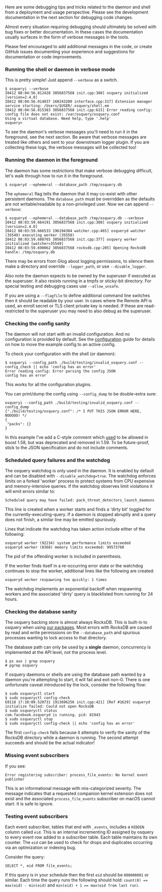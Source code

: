 Here are some debugging tips and tricks related to the daemon and shell from a deployment and usage perspective. Please see the development documentation in the next section for debugging code changes.

Almost every situation requiring debugging should ultimately be solved with bug fixes or better documentation. In these cases the documentation usually surfaces in the form of verbose messages in the tools.

Please feel encouraged to add additional messages in the code, or create GitHub issues documenting your experience and suggestions for documentation or code improvements.

### Running the shell or daemon in verbose mode

This is pretty simple! Just append `--verbose` as a switch.

```
$ osqueryi --verbose
I0412 08:04:56.012428 3056837568 init.cpp:380] osquery initialized [version=2.4.0]
I0412 08:04:56.014837 168243200 interface.cpp:317] Extension manager service starting: /Users/$USER/.osquery/shell.em
I0412 08:04:56.015383 3056837568 init.cpp:615] Error reading config: config file does not exist: /var/osquery/osquery.conf
Using a virtual database. Need help, type '.help'
osquery>
```

To see the daemon's verbose messages you'll need to run it in the foreground, see the next section. Be aware that verbose messages are treated like others and sent to your downstream logger plugin. If you are collecting these logs, the verbose messages will be collected too!

### Running the daemon in the foreground

The daemon has some restrictions that make verbose debugging difficult, let's walk through how to run it in the foreground.

```
$ osqueryd --ephemeral --database_path /tmp/osquery.db
```

The `ephemeral` flag tells the daemon that it may co-exist with other persistent daemons. The `database_path` must be overridden as the defaults are not writable/readable by a non-privileged user. Now we can append `--verbose`:

```
$ osqueryd --ephemeral --database_path /tmp/osquery.db --verbose
I0412 08:03:59.664191 3056837568 init.cpp:380] osquery initialized [version=2.4.0]
I0412 08:03:59.666533 196194304 watcher.cpp:465] osqueryd watcher (35549) executing worker (35550)
I0412 08:03:59.688765 3056837568 init.cpp:377] osquery worker initialized [watcher=35549]
I0412 08:03:59.690062 3056837568 rocksdb.cpp:205] Opening RocksDB handle: /tmp/osquery.db
```

There may be errors from Glog about logging permissions, to silence them make a directory and override `--logger_path`, or use `--disable_logger`.

Also note the daemon expects to be owned by the superuser if executed as the superuser. It also resists running in a tmpfs or sticky-bit directory. For special testing and debugging cases use `--allow_unsafe`.

If you are using a `--flagfile` to define additional command line switches then it should be readable by your user. In cases where the Remote API is used, an enroll secret or TLS client private key is needed. If these are read-restricted to the superuser you may need to also debug as the superuser.

### Checking the config sanity

The daemon will not start with an invalid configuration. And no configuration is provided by default. See the [configuration](../deployment/configuration.md) guide for details on how to move the example config to an active config.

To check your configuration with the shell (or daemon):

```
$ osqueryi --config_path ./build/testing/invalid_osquery.conf --config_check || echo 'config has an error'
Error reading config: Error parsing the config JSON
config has an error
```

This works for all the configuration plugins.

You can print/dump the config using `--config_dump` to be double-extra sure:

```
osqueryi --config_path ./build/testing/invalid_osquery.conf --config_dump
{"./build/testing/osquery.conf": /* I PUT THIS JSON ERROR HERE, NOOOOO! */
{
 "packs": {}
}
```

In this example I've add a C-style comment which [used](https://github.com/facebook/osquery/issues/1689) to be allowed in boost 1.58, but was deprecated and removed in 1.59. To be future-proof, stick to the JSON specification and do not include comments.

### Scheduled query failures and the watchdog

The osquery watchdog is only used in the daemon. It is enabled by default and can be disabled with `--disable_watchdog=true`. The watchdog enforces limits on a forked 'worker' process to protect systems from CPU expensive and memory-intensive queries. If the watchdog observes limit violations it will emit errors similar to:

```
Scheduled query may have failed: pack_threat_detectors_launch_daemons
```

This line is created when a worker starts and finds a 'dirty bit' toggled for the currently-executing-query. If a daemon is stopped abruptly and a query does not finish, a similar line may be emitted spuriously.

Lines that indicate the watchdog has taken action include either of the following:

```
osqueryd worker (92234) system performance limits exceeded
osqueryd worker (8368) memory limits exceeded: 99573760
```

The pid of the offending worker is included in parenthesis.

If the worker finds itself in a re-occurring error state or the watchdog continues to stop the worker, additional lines like the following are created:

```
osqueryd worker respawning too quickly: 1 times
```

The watchdog implements an exponential backoff when respawning workers and the associated 'dirty' query is blacklisted from running for 24 hours.

### Checking the database sanity

The osquery backing store is almost always RocksDB. This is built-in to osquery when using [our packages](https://osquery.io/downloads). Most errors with RocksDB are caused by read and write permissions on the `--database_path` and spurious processes wanting to lock access to that directory.

The database path can only be used by a **single** daemon, concurrency is implemented at the API level, not the process level.

```
$ ps aux | grep osquery
# pgrep osquery
```

If osquery daemons or shells are using the database path wanted by a daemon you're attempting to start, it will fail and exit non-0. There is one unfortunate caveat introduced by the lock, consider the following flow:

```
$ sudo osqueryctl start
$ sudo osqueryctl config-check
E0118 17:10:09.520731 1913696256 init.cpp:421] [Ref #1629] osqueryd initialize failed: Could not open RocksDB
$ sudo osqueryctl status
com.facebook.osqueryd is running. pid: 81943
$ sudo osqueryctl stop
$ sudo osqueryctl config-check || echo 'config has an error'
```

The first `config-check` fails because it attempts to verify the sanity of the RocksDB directory while a daemon is running. The second attempt succeeds and should be the actual indicator!

### Missing event subscribers

If you see:

```
Error registering subscriber: process_file_events: No kernel event publisher
```

This is an informational message with mis-categorized severity. The message indicates that a requested companion kernel extension does not exist and the associated `process_file_events` subscriber on macOS cannot start. It is safe to ignore.

### Testing event subscribers

Each event subscriber, tables that end with `_events`, includes a `HIDDEN` column called `eid`. This is an internal incrementing ID assigned by osquery to every event row added to a subscriber table. Each table maintains its own counter. The `eid` can be used to check for drops and duplicates occurring via an optimization or indexing bug.

Consider the query:
```
SELECT *, eid FROM file_events;
```

If this query is in your schedule then the first `eid` should be `000000001` or similar. Each time the query runs the following should hold: `count(0) == max(eid) - min(eid)` and `min(eid) + 1 == max(eid from last run)`.
